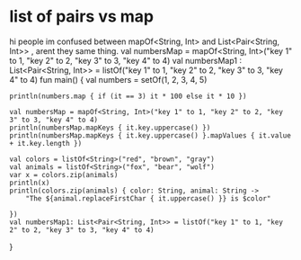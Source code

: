 
# list of pairs vs map

hi people im confused between mapOf<String, Int> and List<Pair<String, Int>> , arent they same thing.
val numbersMap = mapOf<String, Int>("key 1" to 1, "key 2" to 2, "key 3" to 3, "key 4" to 4)
val numbersMap1 : List<Pair<String, Int>> = listOf("key 1" to 1, "key 2" to 2, "key 3" to 3, "key 4" to 4)
fun main() {
    val numbers = setOf<Int>(1, 2, 3, 4, 5)

    println(numbers.map { if (it == 3) it * 100 else it * 10 })

    val numbersMap = mapOf<String, Int>("key 1" to 1, "key 2" to 2, "key 3" to 3, "key 4" to 4)
    println(numbersMap.mapKeys { it.key.uppercase() })
    println(numbersMap.mapKeys { it.key.uppercase() }.mapValues { it.value + it.key.length })

    val colors = listOf<String>("red", "brown", "gray")
    val animals = listOf<String>("fox", "bear", "wolf")
    var x = colors.zip(animals)
    println(x)
    println(colors.zip(animals) { color: String, animal: String ->
        "The ${animal.replaceFirstChar { it.uppercase() }} is $color"

    })
    val numbersMap1: List<Pair<String, Int>> = listOf("key 1" to 1, "key 2" to 2, "key 3" to 3, "key 4" to 4)
}





        